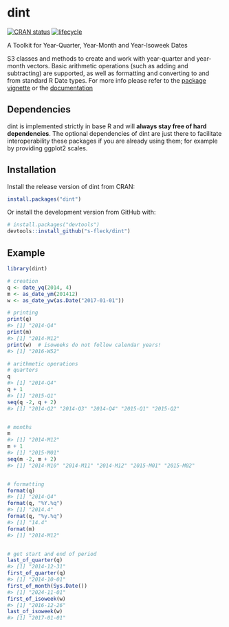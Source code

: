 
<!-- README.md is generated from README.Rmd. Please edit that file -->

# dint

[![CRAN
status](https://www.r-pkg.org/badges/version/dint)](https://cran.r-project.org/package=dint)
[![lifecycle](https://img.shields.io/badge/lifecycle-stable-brightgreen.svg)](https://lifecycle.r-lib.org/articles/stages.html#stable)

A Toolkit for Year-Quarter, Year-Month and Year-Isoweek Dates

S3 classes and methods to create and work with year-quarter and
year-month vectors. Basic arithmetic operations (such as adding and
subtracting) are supported, as well as formatting and converting to and
from standard R Date types. For more info please refer to the [package
vignette](https://CRAN.R-project.org/package=dint/vignettes/dint.html)
or the [documentation](https://s-fleck.github.io/dint/)

## Dependencies

dint is implemented strictly in base R and will **always stay free of
hard dependencies**. The optional dependencies of dint are just there to
facilitate interoperability these packages if you are already using
them; for example by providing ggplot2 scales.

## Installation

Install the release version of dint from CRAN:

``` r
install.packages("dint")
```

Or install the development version from GitHub with:

``` r
# install.packages("devtools")
devtools::install_github("s-fleck/dint")
```

## Example

``` r
library(dint)

# creation
q <- date_yq(2014, 4)
m <- as_date_ym(201412)
w <- as_date_yw(as.Date("2017-01-01"))

# printing
print(q)
#> [1] "2014-Q4"
print(m)
#> [1] "2014-M12"
print(w)  # isoweeks do not follow calendar years!
#> [1] "2016-W52"

# arithmetic operations
# quarters
q
#> [1] "2014-Q4"
q + 1
#> [1] "2015-Q1"
seq(q -2, q + 2)
#> [1] "2014-Q2" "2014-Q3" "2014-Q4" "2015-Q1" "2015-Q2"


# months
m
#> [1] "2014-M12"
m + 1
#> [1] "2015-M01"
seq(m -2, m + 2)
#> [1] "2014-M10" "2014-M11" "2014-M12" "2015-M01" "2015-M02"


# formatting
format(q)
#> [1] "2014-Q4"
format(q, "%Y.%q")
#> [1] "2014.4"
format(q, "%y.%q")
#> [1] "14.4"
format(m)
#> [1] "2014-M12"


# get start and end of period
last_of_quarter(q)
#> [1] "2014-12-31"
first_of_quarter(q)
#> [1] "2014-10-01"
first_of_month(Sys.Date())
#> [1] "2024-11-01"
first_of_isoweek(w)
#> [1] "2016-12-26"
last_of_isoweek(w)
#> [1] "2017-01-01"
```
